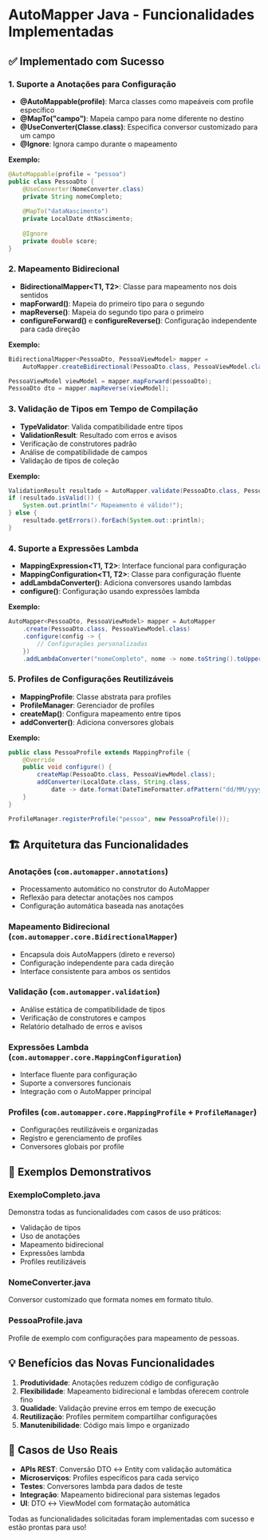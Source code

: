 # AutoMapper Java - Funcionalidades Implementadas

## ✅ Implementado com Sucesso

### 1. Suporte a Anotações para Configuração
- **@AutoMappable(profile)**: Marca classes como mapeáveis com profile específico
- **@MapTo("campo")**: Mapeia campo para nome diferente no destino
- **@UseConverter(Classe.class)**: Especifica conversor customizado para um campo
- **@Ignore**: Ignora campo durante o mapeamento

**Exemplo:**
```java
@AutoMappable(profile = "pessoa")
public class PessoaDto {
    @UseConverter(NomeConverter.class)
    private String nomeCompleto;
    
    @MapTo("dataNascimento")
    private LocalDate dtNascimento;
    
    @Ignore
    private double score;
}
```

### 2. Mapeamento Bidirecional
- **BidirectionalMapper<T1, T2>**: Classe para mapeamento nos dois sentidos
- **mapForward()**: Mapeia do primeiro tipo para o segundo
- **mapReverse()**: Mapeia do segundo tipo para o primeiro
- **configureForward()** e **configureReverse()**: Configuração independente para cada direção

**Exemplo:**
```java
BidirectionalMapper<PessoaDto, PessoaViewModel> mapper = 
    AutoMapper.createBidirectional(PessoaDto.class, PessoaViewModel.class);

PessoaViewModel viewModel = mapper.mapForward(pessoaDto);
PessoaDto dto = mapper.mapReverse(viewModel);
```

### 3. Validação de Tipos em Tempo de Compilação
- **TypeValidator**: Valida compatibilidade entre tipos
- **ValidationResult**: Resultado com erros e avisos
- Verificação de construtores padrão
- Análise de compatibilidade de campos
- Validação de tipos de coleção

**Exemplo:**
```java
ValidationResult resultado = AutoMapper.validate(PessoaDto.class, PessoaViewModel.class);
if (resultado.isValid()) {
    System.out.println("✓ Mapeamento é válido!");
} else {
    resultado.getErrors().forEach(System.out::println);
}
```

### 4. Suporte a Expressões Lambda
- **MappingExpression<T1, T2>**: Interface funcional para configuração
- **MappingConfiguration<T1, T2>**: Classe para configuração fluente
- **addLambdaConverter()**: Adiciona conversores usando lambdas
- **configure()**: Configuração usando expressões lambda

**Exemplo:**
```java
AutoMapper<PessoaDto, PessoaViewModel> mapper = AutoMapper
    .create(PessoaDto.class, PessoaViewModel.class)
    .configure(config -> {
        // Configurações personalizadas
    })
    .addLambdaConverter("nomeCompleto", nome -> nome.toString().toUpperCase());
```

### 5. Profiles de Configurações Reutilizáveis
- **MappingProfile**: Classe abstrata para profiles
- **ProfileManager**: Gerenciador de profiles
- **createMap()**: Configura mapeamento entre tipos
- **addConverter()**: Adiciona conversores globais

**Exemplo:**
```java
public class PessoaProfile extends MappingProfile {
    @Override
    public void configure() {
        createMap(PessoaDto.class, PessoaViewModel.class);
        addConverter(LocalDate.class, String.class, 
            date -> date.format(DateTimeFormatter.ofPattern("dd/MM/yyyy")));
    }
}

ProfileManager.registerProfile("pessoa", new PessoaProfile());
```

## 🏗️ Arquitetura das Funcionalidades

### Anotações (`com.automapper.annotations`)
- Processamento automático no construtor do AutoMapper
- Reflexão para detectar anotações nos campos
- Configuração automática baseada nas anotações

### Mapeamento Bidirecional (`com.automapper.core.BidirectionalMapper`)
- Encapsula dois AutoMappers (direto e reverso)
- Configuração independente para cada direção
- Interface consistente para ambos os sentidos

### Validação (`com.automapper.validation`)
- Análise estática de compatibilidade de tipos
- Verificação de construtores e campos
- Relatório detalhado de erros e avisos

### Expressões Lambda (`com.automapper.core.MappingConfiguration`)
- Interface fluente para configuração
- Suporte a conversores funcionais
- Integração com o AutoMapper principal

### Profiles (`com.automapper.core.MappingProfile` + `ProfileManager`)
- Configurações reutilizáveis e organizadas
- Registro e gerenciamento de profiles
- Conversores globais por profile

## 🧪 Exemplos Demonstrativos

### ExemploCompleto.java
Demonstra todas as funcionalidades com casos de uso práticos:
- Validação de tipos
- Uso de anotações
- Mapeamento bidirecional
- Expressões lambda
- Profiles reutilizáveis

### NomeConverter.java
Conversor customizado que formata nomes em formato título.

### PessoaProfile.java
Profile de exemplo com configurações para mapeamento de pessoas.

## 💡 Benefícios das Novas Funcionalidades

1. **Produtividade**: Anotações reduzem código de configuração
2. **Flexibilidade**: Mapeamento bidirecional e lambdas oferecem controle fino
3. **Qualidade**: Validação previne erros em tempo de execução
4. **Reutilização**: Profiles permitem compartilhar configurações
5. **Manutenibilidade**: Código mais limpo e organizado

## 🎯 Casos de Uso Reais

- **APIs REST**: Conversão DTO ↔ Entity com validação automática
- **Microserviços**: Profiles específicos para cada serviço
- **Testes**: Conversores lambda para dados de teste
- **Integração**: Mapeamento bidirecional para sistemas legados
- **UI**: DTO ↔ ViewModel com formatação automática

Todas as funcionalidades solicitadas foram implementadas com sucesso e estão prontas para uso!
